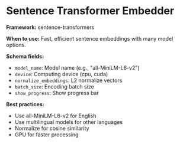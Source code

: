 # Sentence Transformer Embedder

**Framework:** sentence-transformers

**When to use:** Fast, efficient sentence embeddings with many model options.

**Schema fields:**
- `model_name`: Model name (e.g., "all-MiniLM-L6-v2")
- `device`: Computing device (cpu, cuda)
- `normalize_embeddings`: L2 normalize vectors
- `batch_size`: Encoding batch size
- `show_progress`: Show progress bar

**Best practices:**
- Use all-MiniLM-L6-v2 for English
- Use multilingual models for other languages
- Normalize for cosine similarity
- GPU for faster processing
